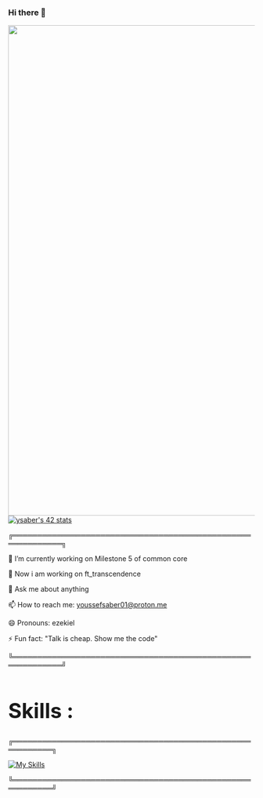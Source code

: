 ### Hi there 👋

<!--
**YouS64/YouS64** is a ✨ _special_ ✨ repository because its `README.md` (this file) appears on your GitHub profile.

Here are some ideas to get you started:

- 🔭 I’m currently working on minishell
- 🌱 I’m currently learning C
- 👯 I’m looking to collaborate on ...
- 🤔 I’m looking for help with ...
- 💬 Ask me about anything
- 📫 How to reach me: youss42@proton.me
- 😄 Pronouns: ezekiel
- ⚡ Fun fact: "Talk is cheap. Show me the code"
-->


<img src="https://user-images.githubusercontent.com/74038190/225813708-98b745f2-7d22-48cf-9150-083f1b00d6c9.gif" width="1000"/>
<a href="https://github.com/oakoudad/badge42"><img src="https://badge.mediaplus.ma/Black/ysaber" alt="ysaber's 42 stats" /></a>


╔════════════════════════════════════════════════════════════╗


🔭 I’m currently working on Milestone 5 of common core

🌱 Now i am working on ft_transcendence

💬 Ask me about anything

📫 How to reach me: youssefsaber01@proton.me

😄 Pronouns: ezekiel

⚡ Fun fact: "Talk is cheap. Show me the code"


╚════════════════════════════════════════════════════════════╝



  <h1 style="font-size: 3em;">Skills :</h1>



╔══════════════════════════════════════════════════════════╗

[![My Skills](https://skillicons.dev/icons?i=cpp,cmake,git,go,bash,py,vim,vscode,aiscript,c,django,docker&theme=dark)](https://skillicons.dev)


╚══════════════════════════════════════════════════════════╝
